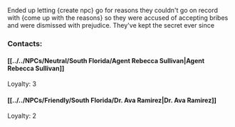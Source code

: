 Ended up letting {create npc} go for reasons they couldn't go on record with {come up with the reasons} so they were accused of accepting bribes and were dismissed with prejudice. They've kept the secret ever since

### Contacts:
#### [[../../NPCs/Neutral/South Florida/Agent Rebecca Sullivan|Agent Rebecca Sullivan]]
Loyalty: 3
#### [[../../NPCs/Friendly/South Florida/Dr. Ava Ramirez|Dr. Ava Ramirez]]
Loyalty: 2